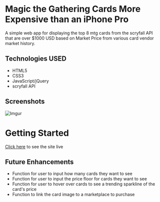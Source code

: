 # Magic the Gathering Cards More Expensive than an iPhone Pro

A simple web app for displaying the top 8 mtg cards from the scryfall API that are over $1000 USD based on Market Price from various card vendor market history.

## Technologies USED

- HTML5
- CSS3
- JavaScript/jQuery
- scryfall API

## Screenshots

![Imgur](https://i.imgur.com/arMTHPP.png)

# Getting Started

[Click here](https://expensive-mtg.netlify.app/) to see the site live


## Future Enhancements

- Function for user to input how many cards they want to see
- Function for user to input the price floor for cards they want to see
- Function for user to hover over cards to see a trending sparkline of the card's price
- Function to link the card image to a marketplace to purchase